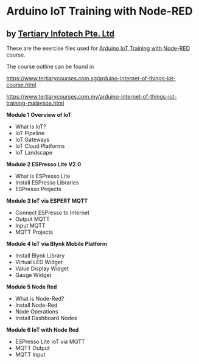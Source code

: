 
# Arduino IoT Training with Node-RED
## by [Tertiary Infotech Pte. Ltd](https://www.tertiarycourses.com.sg/)

These are the exercise files used for [Arduino IoT Training with Node-RED](https://www.tertiarycourses.com.sg/arduino-internet-of-things-iot-course.html) course. 

The course outline can be found in 

https://www.tertiarycourses.com.sg/arduino-internet-of-things-iot-course.html

https://www.tertiarycourses.com.my/arduino-internet-of-things-iot-training-malaysoa.html

<p><strong>Module 1 Overview of IoT</strong></p>
<ul>
<li>What is IoT?</li>
<li>IoT Pipeline</li>
<li>IoT Gateways</li>
<li>IoT Cloud Platforms</li>
<li>IoT Landscape</li>
</ul>
<p><strong>Module 2 ESPresso Lite V2.0</strong></p>
<ul>
<li>What is ESPresso Lite&nbsp;</li>
<li>Install ESPresso Libraries</li>
<li>ESPresso Projects</li>
</ul>
<p><strong>Module 3 IoT via ESPERT MQTT</strong></p>
<ul>
<li>Connect ESPresso to Internet</li>
<li>Output MQTT</li>
<li>Input MQTT</li>
<li>MQTT Projects</li>
</ul>
<p><strong>Module 4 IoT via Blynk Mobile Platform</strong></p>
<ul>
<li>Install Blynk Library</li>
<li>Virtual LED Widget</li>
<li>Value Display Widget</li>
<li>Gauge Widget</li>
</ul>
<p><strong>Module 5 Node Red</strong></p>
<ul>
<li>What is Node-Red?</li>
<li>Install Node-Red</li>
<li>Node Operations</li>
<li>Install Dashboard Nodes</li>
</ul>
<p><strong>Module 6 IoT with Node Red</strong></p>
<ul>
<li>ESPresso Lite IoT via MQTT</li>
<li>MQTT Output</li>
<li>MQTT Input</li>
</ul>

